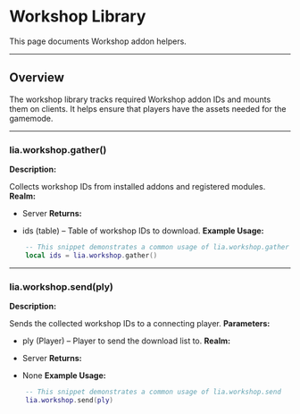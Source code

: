 # Workshop Library

This page documents Workshop addon helpers.

---

## Overview

The workshop library tracks required Workshop addon IDs and mounts them on clients. It helps ensure that players have the assets needed for the gamemode.

---

### lia.workshop.gather()

    
**Description:**

Collects workshop IDs from installed addons and registered modules.
**Realm:**

* Server
**Returns:**

* ids (table) – Table of workshop IDs to download.
**Example Usage:**

```lua
    -- This snippet demonstrates a common usage of lia.workshop.gather
    local ids = lia.workshop.gather()
```

---


### lia.workshop.send(ply)

    
**Description:**

Sends the collected workshop IDs to a connecting player.
**Parameters:**

* ply (Player) – Player to send the download list to.
**Realm:**

* Server
**Returns:**

* None
**Example Usage:**

```lua
    -- This snippet demonstrates a common usage of lia.workshop.send
    lia.workshop.send(ply)
```
